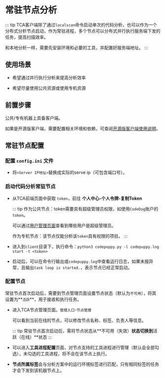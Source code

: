 # 常驻节点分析

::: tip
TCA客户端除了通过`localscan`命令启动单次的代码分析，也可以作为一个分布式分析节点启动，作为常驻进程，多个节点可以分布式并行执行服务端下发的任务，提高扫描效率。

和本地分析一样，需要先安装环境和必要的工具，并配置好服务端地址。
:::

## 使用场景

- 希望通过并行执行分析来提高分析效率

- 希望尽量使用公共资源或使用专机资源

## 前置步骤

公共/专有机器上具备客户端。

如果是开源版客户端，需要配置相关环境和依赖，可查阅[开源版客户端使用说明](配置说明.md#开源版客户端使用说明)。

## 常驻节点配置

### 配置 `config.ini` 文件

- 将`<Server IP地址>`替换成实际的serve ip（可包含端口号）。

### 启动代码分析常驻节点

- 从TCA前端页面中获取 `token`，前往 **个人中心-个人令牌-复制Token**

  ::: tip
  作为公共节点：token需要具有超级管理员权限，如使用`CodeDog`账户的`token`。
  
  可以通过[用户管理页面](../后台管理/后台管理说明.md)查看到哪些用户是超级管理员。
  
  作为专机节点：该节点仅能分析该`token`具有权限的项目。
  :::

- 进入到`client`目录下，执行命令：`python3 codepuppy.py -l codepuppy.log start -t <token>`

- 启动后，可以在命令行输出或`codepuppy.log`中查看运行日志，如果未报异常，且输出`task loop is started.`，表示节点已经正常启动。

### 配置节点

常驻节点首次启动后，需要到节点管理页面设置节点状态（默认为`不可用`），将其设置为**`活跃`**，用于接收和执行任务。

- 进入TCA节点管理页面。`管理入口`-`节点管理`

  可以看到当前在线的节点，可以修改节点名称、标签、负责人等信息。

  ::: tip
  常驻节点首次启动后，需将节点状态从**不可用（失效）**状态切换到**活跃（在线）**状态
  :::

- 可以进入**工具进程配置**页面，对节点支持的工具进程进行管理（默认会全部勾选），未勾选的工具进程，将不会在该节点上执行。

- **节点所属标签**会与分析方案中的运行环境标签进行匹配，只有相同标签的任务才会下发到该机器节点上。
